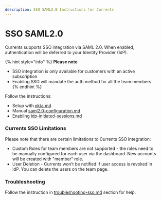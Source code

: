 ```yaml
---
description: SSO SAML2.0 Instructions for Currents
---
```


# SSO SAML2.0

Currents supports SSO integration via SAML 2.0. When enabled, authentication will be deferred to your Identity Provider (IdP).

{% hint style="info" %}
**Please note**&#x20;

* SSO integration is only available for customers with an active subscription
* Enabling SSO will mandate the auth method for all the team members
{% endhint %}

Follow the instructions:

* Setup with [okta.md](okta.md "mention")&#x20;
* Manual [saml2.0-configuration.md](saml2.0-configuration.md "mention")
* Enabling [idp-initiated-sessions.md](idp-initiated-sessions.md "mention")

### Currents SSO Limitations

Please note that there are certain limitations to Currents SSO integration:

* Custom Roles for team members are not supported - the roles need to be manually configured for each user via the dashboard. New accounts will be created with "member" role.
* User Deletion - Currents won't be notified if user access is revoked in IdP. You can delete the users on the team page.

### Troubleshooting

Follow the instruction in [troubleshooting-sso.md](troubleshooting-sso.md "mention") section for help.



